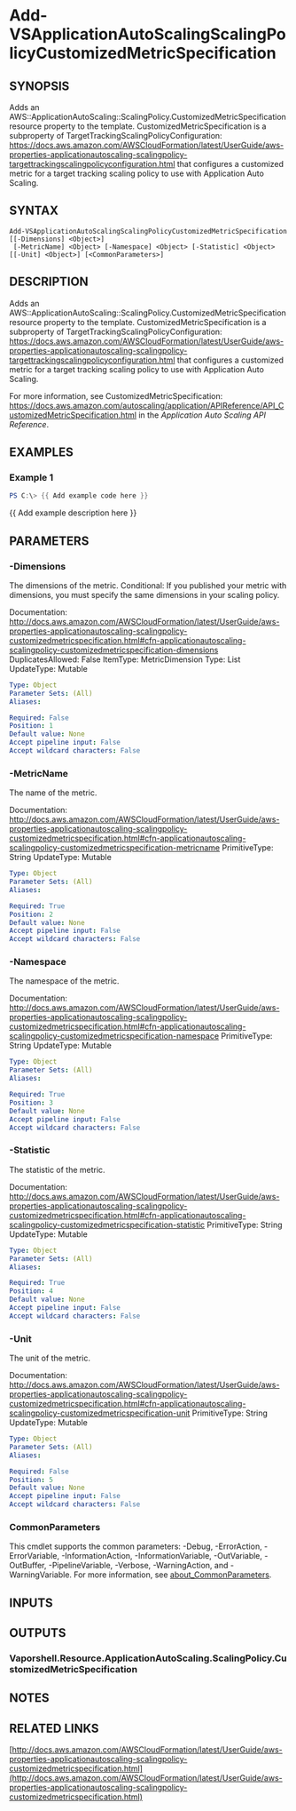 # Add-VSApplicationAutoScalingScalingPolicyCustomizedMetricSpecification

## SYNOPSIS
Adds an AWS::ApplicationAutoScaling::ScalingPolicy.CustomizedMetricSpecification resource property to the template.
CustomizedMetricSpecification is a subproperty of TargetTrackingScalingPolicyConfiguration: https://docs.aws.amazon.com/AWSCloudFormation/latest/UserGuide/aws-properties-applicationautoscaling-scalingpolicy-targettrackingscalingpolicyconfiguration.html that configures a customized metric for a target tracking scaling policy to use with Application Auto Scaling.

## SYNTAX

```
Add-VSApplicationAutoScalingScalingPolicyCustomizedMetricSpecification [[-Dimensions] <Object>]
 [-MetricName] <Object> [-Namespace] <Object> [-Statistic] <Object> [[-Unit] <Object>] [<CommonParameters>]
```

## DESCRIPTION
Adds an AWS::ApplicationAutoScaling::ScalingPolicy.CustomizedMetricSpecification resource property to the template.
CustomizedMetricSpecification is a subproperty of TargetTrackingScalingPolicyConfiguration: https://docs.aws.amazon.com/AWSCloudFormation/latest/UserGuide/aws-properties-applicationautoscaling-scalingpolicy-targettrackingscalingpolicyconfiguration.html that configures a customized metric for a target tracking scaling policy to use with Application Auto Scaling.

For more information, see CustomizedMetricSpecification: https://docs.aws.amazon.com/autoscaling/application/APIReference/API_CustomizedMetricSpecification.html in the *Application Auto Scaling API Reference*.

## EXAMPLES

### Example 1
```powershell
PS C:\> {{ Add example code here }}
```

{{ Add example description here }}

## PARAMETERS

### -Dimensions
The dimensions of the metric.
Conditional: If you published your metric with dimensions, you must specify the same dimensions in your scaling policy.

Documentation: http://docs.aws.amazon.com/AWSCloudFormation/latest/UserGuide/aws-properties-applicationautoscaling-scalingpolicy-customizedmetricspecification.html#cfn-applicationautoscaling-scalingpolicy-customizedmetricspecification-dimensions
DuplicatesAllowed: False
ItemType: MetricDimension
Type: List
UpdateType: Mutable

```yaml
Type: Object
Parameter Sets: (All)
Aliases:

Required: False
Position: 1
Default value: None
Accept pipeline input: False
Accept wildcard characters: False
```

### -MetricName
The name of the metric.

Documentation: http://docs.aws.amazon.com/AWSCloudFormation/latest/UserGuide/aws-properties-applicationautoscaling-scalingpolicy-customizedmetricspecification.html#cfn-applicationautoscaling-scalingpolicy-customizedmetricspecification-metricname
PrimitiveType: String
UpdateType: Mutable

```yaml
Type: Object
Parameter Sets: (All)
Aliases:

Required: True
Position: 2
Default value: None
Accept pipeline input: False
Accept wildcard characters: False
```

### -Namespace
The namespace of the metric.

Documentation: http://docs.aws.amazon.com/AWSCloudFormation/latest/UserGuide/aws-properties-applicationautoscaling-scalingpolicy-customizedmetricspecification.html#cfn-applicationautoscaling-scalingpolicy-customizedmetricspecification-namespace
PrimitiveType: String
UpdateType: Mutable

```yaml
Type: Object
Parameter Sets: (All)
Aliases:

Required: True
Position: 3
Default value: None
Accept pipeline input: False
Accept wildcard characters: False
```

### -Statistic
The statistic of the metric.

Documentation: http://docs.aws.amazon.com/AWSCloudFormation/latest/UserGuide/aws-properties-applicationautoscaling-scalingpolicy-customizedmetricspecification.html#cfn-applicationautoscaling-scalingpolicy-customizedmetricspecification-statistic
PrimitiveType: String
UpdateType: Mutable

```yaml
Type: Object
Parameter Sets: (All)
Aliases:

Required: True
Position: 4
Default value: None
Accept pipeline input: False
Accept wildcard characters: False
```

### -Unit
The unit of the metric.

Documentation: http://docs.aws.amazon.com/AWSCloudFormation/latest/UserGuide/aws-properties-applicationautoscaling-scalingpolicy-customizedmetricspecification.html#cfn-applicationautoscaling-scalingpolicy-customizedmetricspecification-unit
PrimitiveType: String
UpdateType: Mutable

```yaml
Type: Object
Parameter Sets: (All)
Aliases:

Required: False
Position: 5
Default value: None
Accept pipeline input: False
Accept wildcard characters: False
```

### CommonParameters
This cmdlet supports the common parameters: -Debug, -ErrorAction, -ErrorVariable, -InformationAction, -InformationVariable, -OutVariable, -OutBuffer, -PipelineVariable, -Verbose, -WarningAction, and -WarningVariable. For more information, see [about_CommonParameters](http://go.microsoft.com/fwlink/?LinkID=113216).

## INPUTS

## OUTPUTS

### Vaporshell.Resource.ApplicationAutoScaling.ScalingPolicy.CustomizedMetricSpecification
## NOTES

## RELATED LINKS

[http://docs.aws.amazon.com/AWSCloudFormation/latest/UserGuide/aws-properties-applicationautoscaling-scalingpolicy-customizedmetricspecification.html](http://docs.aws.amazon.com/AWSCloudFormation/latest/UserGuide/aws-properties-applicationautoscaling-scalingpolicy-customizedmetricspecification.html)

